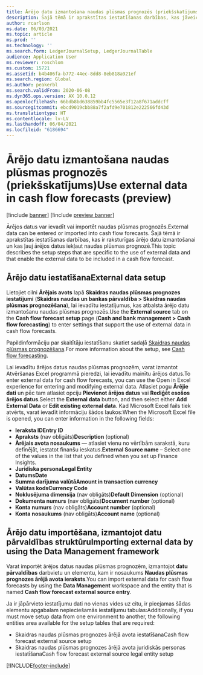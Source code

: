 ```yaml
---
title: Ārējo datu izmantošana naudas plūsmas prognozēs (priekšskatījums)
description: Šajā tēmā ir aprakstītas iestatīšanas darbības, kas jāveic, lai ārējos datus varētu ievadīt vai importēt naudas plūsmas prognozēs.
author: rcarlson
ms.date: 06/03/2021
ms.topic: article
ms.prod: ''
ms.technology: ''
ms.search.form: LedgerJournalSetup, LedgerJournalTable
audience: Application User
ms.reviewer: roschlom
ms.custom: 15721
ms.assetid: b4b406fa-b772-44ec-8dd8-8eb818a921ef
ms.search.region: Global
ms.author: peakerbl
ms.search.validFrom: 2020-06-08
ms.dyn365.ops.version: AX 10.0.12
ms.openlocfilehash: 66bdb8bd638859bb4fc5565e3f12a8f671addcff
ms.sourcegitcommit: ebcd9019cbb88a7f2afd9e701812e222566fd43d
ms.translationtype: HT
ms.contentlocale: lv-LV
ms.lasthandoff: 06/04/2021
ms.locfileid: "6186694"
---
```

# <a name="use-external-data-in-cash-flow-forecasts-preview"></a><span data-ttu-id="f6266-103">Ārējo datu izmantošana naudas plūsmas prognozēs (priekšskatījums)</span><span class="sxs-lookup"><span data-stu-id="f6266-103">Use external data in cash flow forecasts (preview)</span></span>

[!include [banner](../includes/banner.md)]
[!include [preview banner](../includes/preview-banner.md)]

<span data-ttu-id="f6266-104">Ārējos datus var ievadīt vai importēt naudas plūsmas prognozēs.</span><span class="sxs-lookup"><span data-stu-id="f6266-104">External data can be entered or imported into cash flow forecasts.</span></span> <span data-ttu-id="f6266-105">Šajā tēmā ir aprakstītas iestatīšanas darbības, kas ir raksturīgas ārējo datu izmantošanai un kas ļauj ārējos datus iekļaut naudas plūsmas prognozē.</span><span class="sxs-lookup"><span data-stu-id="f6266-105">This topic describes the setup steps that are specific to the use of external data and that enable the external data to be included in a cash flow forecast.</span></span>

## <a name="external-data-setup"></a><span data-ttu-id="f6266-106">Ārējo datu iestatīšana</span><span class="sxs-lookup"><span data-stu-id="f6266-106">External data setup</span></span>

<span data-ttu-id="f6266-107">Lietojiet cilni **Ārējais avots** lapā **Skaidras naudas plūsmas prognozes iestatījumi** (**Skaidras naudas un bankas pārvaldība \> Skaidras naudas plūsmas prognozēšana**), lai ievadītu iestatījumus, kas atbalsta ārējo datu izmantošanu naudas plūsmas prognozēs.</span><span class="sxs-lookup"><span data-stu-id="f6266-107">Use the **External source** tab on the **Cash flow forecast setup** page (**Cash and bank management \> Cash flow forecasting**) to enter settings that support the use of external data in cash flow forecasts.</span></span>

<span data-ttu-id="f6266-108">Papildinformāciju par skaitītāju iestatīšanu skatiet sadaļā [Skaidras naudas plūsmas prognozēšana](../cash-bank-management/cash-flow-forecasting.md).</span><span class="sxs-lookup"><span data-stu-id="f6266-108">For more information about the setup, see [Cash flow forecasting](../cash-bank-management/cash-flow-forecasting.md).</span></span>

<span data-ttu-id="f6266-109">Lai ievadītu ārējos datus naudas plūsmas prognozēm, varat izmantot Atvēršanas Excel programmā pieredzi, lai ievadītu mainītu ārējos datus.</span><span class="sxs-lookup"><span data-stu-id="f6266-109">To enter external data for cash flow forecasts, you can use the Open in Excel experience for entering and modifying external data.</span></span> <span data-ttu-id="f6266-110">Atlasiet pogu **Ārējie dati** un pēc tam atlasiet opciju **Pievienot ārējos datus** vai **Rediģēt esošos ārējos datus**.</span><span class="sxs-lookup"><span data-stu-id="f6266-110">Select the **External data** button, and then select either **Add External Data** or **Edit existing external data**.</span></span> <span data-ttu-id="f6266-111">Kad Microsoft Excel fails tiek atvērts, varat ievadīt informāciju šādos laukos:</span><span class="sxs-lookup"><span data-stu-id="f6266-111">When the Microsoft Excel file is opened, you can enter information in the following fields:</span></span>

- <span data-ttu-id="f6266-112">**Ieraksta ID**</span><span class="sxs-lookup"><span data-stu-id="f6266-112">**Entry ID**</span></span>
- <span data-ttu-id="f6266-113">**Apraksts** (nav obligāts)</span><span class="sxs-lookup"><span data-stu-id="f6266-113">**Description** (optional)</span></span>
- <span data-ttu-id="f6266-114">**Ārējais avota nosaukums** — atlasiet vienu no vērtībām sarakstā, kuru definējāt, iestatot finanšu ieskatus.</span><span class="sxs-lookup"><span data-stu-id="f6266-114">**External Source name** – Select one of the values in the list that you defined when you set up Finance Insights.</span></span>
- <span data-ttu-id="f6266-115">**Juridiska persona**</span><span class="sxs-lookup"><span data-stu-id="f6266-115">**Legal Entity**</span></span>
- <span data-ttu-id="f6266-116">**Datums**</span><span class="sxs-lookup"><span data-stu-id="f6266-116">**Date**</span></span>
- <span data-ttu-id="f6266-117">**Summa darījuma valūtā**</span><span class="sxs-lookup"><span data-stu-id="f6266-117">**Amount in transaction currency**</span></span>
- <span data-ttu-id="f6266-118">**Valūtas kods**</span><span class="sxs-lookup"><span data-stu-id="f6266-118">**Currency Code**</span></span>
- <span data-ttu-id="f6266-119">**Noklusējuma dimensija** (nav obligāts)</span><span class="sxs-lookup"><span data-stu-id="f6266-119">**Default Dimension** (optional)</span></span>
- <span data-ttu-id="f6266-120">**Dokumenta numurs** (nav obligāts)</span><span class="sxs-lookup"><span data-stu-id="f6266-120">**Document number** (optional)</span></span>
- <span data-ttu-id="f6266-121">**Konta numurs** (nav obligāts)</span><span class="sxs-lookup"><span data-stu-id="f6266-121">**Account number** (optional)</span></span>
- <span data-ttu-id="f6266-122">**Konta nosaukums** (nav obligāts)</span><span class="sxs-lookup"><span data-stu-id="f6266-122">**Account name** (optional)</span></span>

## <a name="importing-external-data-by-using-the-data-management-framework"></a><span data-ttu-id="f6266-123">Ārējo datu importēšana, izmantojot datu pārvaldības struktūru</span><span class="sxs-lookup"><span data-stu-id="f6266-123">Importing external data by using the Data Management framework</span></span>

<span data-ttu-id="f6266-124">Varat importēt ārējos datus naudas plūsmas prognozēm, izmantojot **datu pārvaldības** darbvietu un elementu, kam ir nosaukums **Naudas plūsmas prognozes ārējā avota ieraksts**.</span><span class="sxs-lookup"><span data-stu-id="f6266-124">You can import external data for cash flow forecasts by using the **Data Management** workspace and the entity that is named **Cash flow forecast external source entry**.</span></span>

<span data-ttu-id="f6266-125">Ja ir jāpārvieto iestatījumu dati no vienas vides uz citu, ir pieejamas šādas elementu apgabalam nepieciešamās iestatījumu tabulas:</span><span class="sxs-lookup"><span data-stu-id="f6266-125">Additionally, if you must move setup data from one environment to another, the following entities area available for the setup tables that are required:</span></span>

- <span data-ttu-id="f6266-126">Skaidras naudas plūsmas prognozes ārējā avota iestatīšana</span><span class="sxs-lookup"><span data-stu-id="f6266-126">Cash flow forecast external source setup</span></span>
- <span data-ttu-id="f6266-127">Skaidras naudas plūsmas prognozes ārējā avota juridiskās personas iestatīšana</span><span class="sxs-lookup"><span data-stu-id="f6266-127">Cash flow forecast external source legal entity setup</span></span>

[!INCLUDE[footer-include](../../includes/footer-banner.md)]
